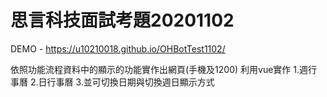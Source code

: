 # 思言科技面試考題20201102

DEMO - https://u10210018.github.io/OHBotTest1102/

依照功能流程資料中的顯示的功能實作出網頁(手機及1200)
利用vue實作
1.週行事曆
2.日行事曆
3.並可切換日期與切換週日顯示方式
